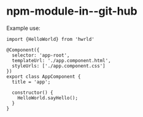 # npm-module-in--git-hub

Example use:

```
import {HelloWorld} from 'hwrld'

@Component({
  selector: 'app-root',
  templateUrl: './app.component.html',
  styleUrls: ['./app.component.css']
})
export class AppComponent {
  title = 'app';

  constructor() {
    HelloWorld.sayHello();  
  }
}
```
